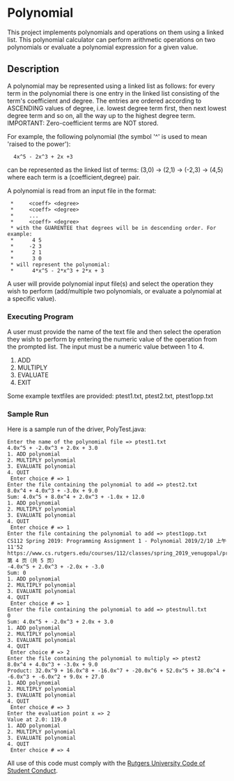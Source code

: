 # Polynomial

This project implements polynomials and operations on them using a linked list. This polynomial calculator can perform arithmetic operations on two polynomials or evaluate a polynomial expression for a given value. 

## Description

A polynomial may be represented using a linked list as follows: for every term in the polynomial there is one entry in the linked list consisting of the term's coefficient and degree. The entries are ordered according to ASCENDING values of degree, i.e. lowest degree term first, then next lowest degree term and so on, all the way up to the highest degree term. IMPORTANT: Zero-coefficient terms are NOT stored.

For example, the following polynomial (the symbol '^' is used to mean 'raised to the power'):

      4x^5 - 2x^3 + 2x +3
can be represented as the linked list of terms:
      (3,0) -> (2,1) -> (-2,3) -> (4,5)
where each term is a (coefficient,degree) pair.

A polynomial is read from an input file in the format:

	 *     <coeff> <degree>
	 *     <coeff> <degree>
	 *     ...
	 *     <coeff> <degree>
	 * with the GUARENTEE that degrees will be in descending order. For example:
	 *      4 5
	 *     -2 3
	 *      2 1
	 *      3 0
	 * will represent the polynomial:
	 *      4*x^5 - 2*x^3 + 2*x + 3 

A user will provide polynomial input file(s) and select the operation they wish to perform (add/multiple two polynomials, or evaluate a polynomial at a specific value).

### Executing Program

A user must provide the name of the text file and then select the operation they wish to perform by entering the numeric value of the operation from the prompted list. The input must be a numeric value between 1 to 4.
1. ADD
2. MULTIPLY
3. EVALUATE
4. EXIT
	 
Some example textfiles are provided: ptest1.txt, ptest2.txt, ptest1opp.txt

### Sample Run

Here is a sample run of the driver, PolyTest.java:

```
Enter the name of the polynomial file => ptest1.txt
4.0x^5 + -2.0x^3 + 2.0x + 3.0
1. ADD polynomial
2. MULTIPLY polynomial
3. EVALUATE polynomial
4. QUIT
 Enter choice # => 1
Enter the file containing the polynomial to add => ptest2.txt
8.0x^4 + 4.0x^3 + -3.0x + 9.0
Sum: 4.0x^5 + 8.0x^4 + 2.0x^3 + -1.0x + 12.0
1. ADD polynomial
2. MULTIPLY polynomial
3. EVALUATE polynomial
4. QUIT
 Enter choice # => 1
Enter the file containing the polynomial to add => ptest1opp.txt
CS112 Spring 2019: Programming Assignment 1 - Polynomial 2019/2/10 上午11'52
https://www.cs.rutgers.edu/courses/112/classes/spring_2019_venugopal/progs/prog1/prog1.html 第 4 ⻚（共 5 ⻚）
-4.0x^5 + 2.0x^3 + -2.0x + -3.0
Sum: 0
1. ADD polynomial
2. MULTIPLY polynomial
3. EVALUATE polynomial
4. QUIT
 Enter choice # => 1
Enter the file containing the polynomial to add => ptestnull.txt
0
Sum: 4.0x^5 + -2.0x^3 + 2.0x + 3.0
1. ADD polynomial
2. MULTIPLY polynomial
3. EVALUATE polynomial
4. QUIT
 Enter choice # => 2
Enter the file containing the polynomial to multiply => ptest2
8.0x^4 + 4.0x^3 + -3.0x + 9.0
Product: 32.0x^9 + 16.0x^8 + -16.0x^7 + -20.0x^6 + 52.0x^5 + 38.0x^4 + -6.0x^3 + -6.0x^2 + 9.0x + 27.0
1. ADD polynomial
2. MULTIPLY polynomial
3. EVALUATE polynomial
4. QUIT
 Enter choice # => 3
Enter the evaluation point x => 2
Value at 2.0: 119.0
1. ADD polynomial
2. MULTIPLY polynomial
3. EVALUATE polynomial
4. QUIT
 Enter choice # => 4
 ```


All use of this code must comply with the [Rutgers University Code of Student Conduct](http://eden.rutgers.edu/%7Epmj34/media/AcademicIntegrity.pdf).
